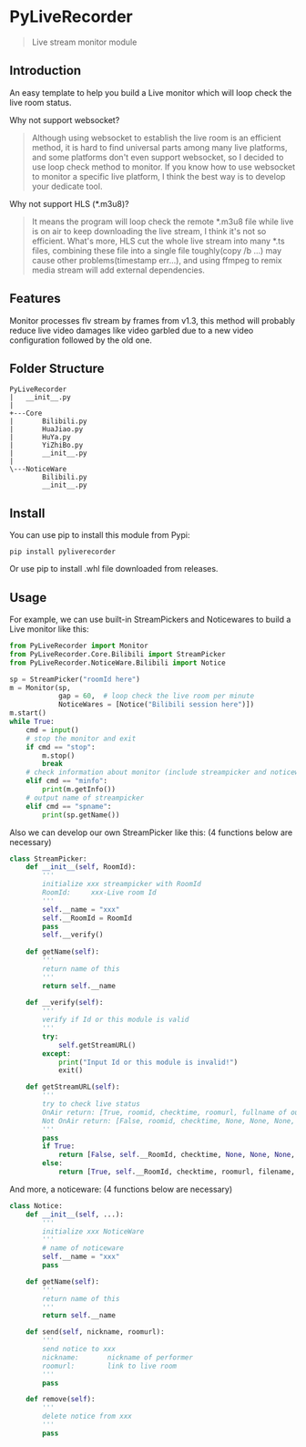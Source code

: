 ﻿# PyLiveRecorder

> Live stream monitor module

## Introduction

An easy template to help you build a Live monitor which will loop check the live room status.

Why not support websocket?
> Although using websocket to establish the live room is an efficient method, it is hard to find universal parts among many live platforms, and some platforms don't even support websocket, so I decided to use loop check method to monitor. If you know how to use websocket to monitor a specific live platform, I think the best way is to develop your dedicate tool.

Why not support HLS (*.m3u8)?
> It means the program will loop check the remote *.m3u8 file while live is on air to keep downloading the live stream, I think it's not so efficient. What's more, HLS cut the whole live stream into many *.ts files, combining these file into a single file toughly(copy /b ...) may cause other problems(timestamp err...), and using ffmpeg to remix media stream will add external dependencies.

## Features

Monitor processes flv stream by frames from v1.3, this method will probably reduce live video damages like video garbled due to a new video configuration followed by the old one.

## Folder Structure

```
PyLiveRecorder
|   __init__.py
|
+---Core
|       Bilibili.py
|       HuaJiao.py
|       HuYa.py
|       YiZhiBo.py
|       __init__.py
|
\---NoticeWare
        Bilibili.py
        __init__.py
```

## Install

You can use pip to install this module from Pypi:

```
pip install pyliverecorder
```

Or use pip to install .whl file downloaded from releases.

## Usage

For example, we can use built-in StreamPickers and Noticewares to build a Live monitor like this:

```python
from PyLiveRecorder import Monitor
from PyLiveRecorder.Core.Bilibili import StreamPicker
from PyLiveRecorder.NoticeWare.Bilibili import Notice

sp = StreamPicker("roomId here")
m = Monitor(sp, 
            gap = 60,  # loop check the live room per minute
            NoticeWares = [Notice("Bilibili session here")])
m.start()
while True:
    cmd = input()
    # stop the monitor and exit
    if cmd == "stop":
        m.stop()
        break
    # check information about monitor (include streampicker and noticewares used)
    elif cmd == "minfo":
        print(m.getInfo())
    # output name of streampicker
    elif cmd == "spname":
        print(sp.getName())
```

Also we can develop our own StreamPicker like this: (4 functions below are necessary)

```python
class StreamPicker:
    def __init__(self, RoomId):
        '''
        initialize xxx streampicker with RoomId
        RoomId:     xxx-Live room Id
        '''
        self.__name = "xxx"
        self.__RoomId = RoomId
        pass
        self.__verify()
        
    def getName(self):
        '''
        return name of this
        '''
        return self.__name
    
    def __verify(self):
        '''
        verify if Id or this module is valid
        '''
        try:
            self.getStreamURL()
        except:
            print("Input Id or this module is invalid!")
            exit()

    def getStreamURL(self):
        '''
        try to check live status
        OnAir return: [True, roomid, checktime, roomurl, fullname of output file, nickname, continuous stream url]
        Not OnAir return: [False, roomid, checktime, None, None, None, None]
        '''
        pass
        if True:
            return [False, self.__RoomId, checktime, None, None, None, None]
        else:
            return [True, self.__RoomId, checktime, roomurl, filename, nickname, url]
```

And more, a noticeware: (4 functions below are necessary)

```python
class Notice:
    def __init__(self, ...):
        '''
        initialize xxx NoticeWare
        '''
        # name of noticeware
        self.__name = "xxx"
        pass

    def getName(self):
        '''
        return name of this
        '''
        return self.__name

    def send(self, nickname, roomurl):
        '''
        send notice to xxx
        nickname:       nickname of performer
        roomurl:        link to live room
        '''
        pass

    def remove(self):
        '''
        delete notice from xxx
        '''
        pass
```